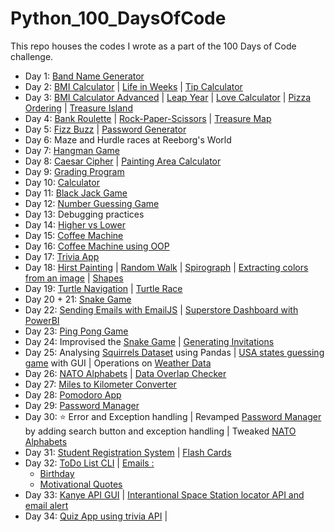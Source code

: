 # Python_100_DaysOfCode

This repo houses the codes I wrote as a part of the 100 Days of Code challenge.

- Day 1: [ Band Name Generator](Day_1/bandNameGenerator.py)
- Day 2: [BMI Calculator](Day_2/bmiCalculator.py) | [Life in Weeks](Day_2/lifeInWeeks.py) | [Tip Calculator](Day_2/tipCalculator.py)
- Day 3: [BMI Calculator Advanced](Day_3/bmi_2.py) | [Leap Year](Day_3/leapYear.py) | [Love Calculator](Day_3/loveCalculator.py) | [Pizza Ordering](Day_3/pizzaOrdering.py) | [Treasure Island](Day_3/treasureIsland.py)
- Day 4: [Bank Roulette](Day_4/bankerRoulette.py) | [Rock-Paper-Scissors](Day_4/RockPaperScissors.py) | [Treasure Map](Day_4/treasureMap.py)
- Day 5: [Fizz Buzz](Day_5/fizzbuzz.py) | [Password Generator](Day_5/passwordGenerator.py)
- Day 6: Maze and Hurdle races at Reeborg's World
- Day 7: [Hangman Game](Day_7/Step5_hangman.py) 
- Day 8: [Caesar Cipher](Day_8/caesarCipher_final.py) | [Painting Area Calculator](Day_8/paintingarea.py)
- Day 9: [Grading Program](Day_9/gradingProgram.py)
- Day 10: [Calculator](Day_10/calculator.py)
- Day 11: [Black Jack Game](Day_11/blackjack.py)
- Day 12: [Number Guessing Game](Day_12/numberGuessing.py)
- Day 13: Debugging practices
- Day 14: [Higher vs Lower](Day_14/higherlower.py) 
- Day 15: [Coffee Machine](Day_15/CoffeeMachine.py)
- Day 16: [Coffee Machine using OOP](Day_16/main.py)
- Day 17: [Trivia App](Day_17/main.py)
- Day 18: [Hirst Painting](Day_18/hirst_painting.py) | [Random Walk](Day_18/random_walk.py) | [Spirograph](Day_18/spirograph.py) | [Extracting colors from an image](Day_18/color_extraction.py) | [Shapes](Day_18/shapes.py)
- Day 19: [Turtle Navigation](Day_19/event_listeners.py) | [Turtle Race](Day_19/turtle_race.py)
- Day 20 + 21: [Snake Game](Day_20/main.py) 
- Day 22: [Sending Emails with EmailJS](Day_22/email.html) | [Superstore Dashboard with PowerBI](Day_22/dashboard.PNG)
- Day 23: [Ping Pong Game](Day_23/pingpong/main.py)
- Day 24: Improvised the [Snake Game](Day_20/main.py) | [Generating Invitations](Day_24/letters/main.py)
- Day 25: Analysing [Squirrels Dataset](Day_25/squirrels/main.py) using Pandas | [USA states guessing game](Day_25/usa_states_game/main.py) with GUI | Operations on [Weather Data](Day_25/main.py)
- Day 26: [NATO Alphabets](Day_26/NATO_alphabets/main.py) | [Data Overlap Checker](Day_26/DataOverlap/main.py)
- Day 27: [Miles to Kilometer Converter](Day_27/converter.py)
- Day 28: [Pomodoro App](Day_28/pomodoro/main.py)
- Day 29: [Password Manager](Day_29/main.py)
- Day 30: ⭐ Error and Exception handling | Revamped [Password Manager](Day_29/main.py) by adding search button and exception handling | Tweaked [NATO Alphabets](Day_26/NATO_alphabets/main.py)
- Day 31: [Student Registration System](Day_31/student_registration.py) | [Flash Cards](Day_31/flash_cards/main.py)
- Day 32: [ToDo List CLI](Day_32/todo_cli.py) | [Emails :](Day_32/Email_automation)
    - [Birthday](Day_32/Email_automation/birthday_emails/main.py)
    - [Motivational Quotes](Day_32/Email_automation/motivation_quotes/main.py)
- Day 33: [Kanye API GUI](Day_33/kanye_quotes/main.py) | [Interantional Space Station locator API and email alert](Day_33/sun_api.py)
- Day 34: [Quiz App using trivia API](Day_34/main.py) |